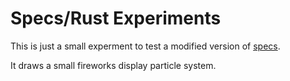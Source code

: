 # Specs/Rust Experiments

This is just a small experment to test a modified version of [specs](https://github.com/slide-rs/specs).

It draws a small fireworks display particle system.